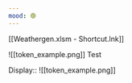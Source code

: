 ```yaml
---
mood: 🟢
---
```

[[Weathergen.xlsm - Shortcut.lnk]]


![[token_example.png]] Test

Display:: ![[token_example.png]]
